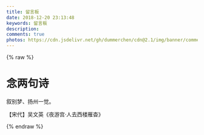 ```yaml
---
title: 留言板
date: 2018-12-20 23:13:48
keywords: 留言板
description: 
comments: true
photos: https://cdn.jsdelivr.net/gh/dummerchen/cdn@2.1/img/banner/comment.png
---
```

{% raw %}
<div class="entry-content">
  <div class="poem-wrap">
    <div class="poem-border poem-left">
    </div>
    <div class="poem-border poem-right">
    </div>
    <h1>
    念两句诗</h1>
    <p id="poem">
    叙别梦、扬州一觉。</p>
    <p id="info">
    【宋代】吴文英《夜游宫·人去西楼雁杳》</p>
  </div>
</div>
{% endraw %}